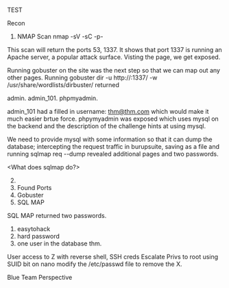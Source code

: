 TEST


Recon

1. NMAP Scan
nmap -sV -sC -p- <ip>

This scan will return the ports 53, 1337.
It shows that port 1337 is running an Apache server, a popular attack surface. 
Visting the page, we get exposed. 

Running gobuster on the site was the next step so that we can map out any other pages. 
Running 
gobuster dir -u http://<ip>:1337/ -w /usr/share/wordlists/dirbuster/<regular> returned 

admin.
admin_101. 
phpmyadmin.

admin_101 had a filled in username: thm@thm.com which would make it much easier brtue force. 
phpymyadmin was exposed which uses mysql on the backend and the description of the challenge hints at using mysql. 

We need to provide mysql with some information so that it can dump the database; intercepting the request traffic in burupsuite, saving as a file and running
sqlmap req --dump revealed additional pages and two passwords. 

<What does sqlmap do?>


2. 
3. Found Ports
4. Gobuster
5. SQL MAP

SQL MAP returned two passwords.
1. easytohack
2. hard password
3. one user in the database thm.


User access to Z with reverse shell, SSH creds 
Escalate Privs to root using SUID bit on nano 
modify the /etc/passwd file to remove the X.

Blue Team Perspective
